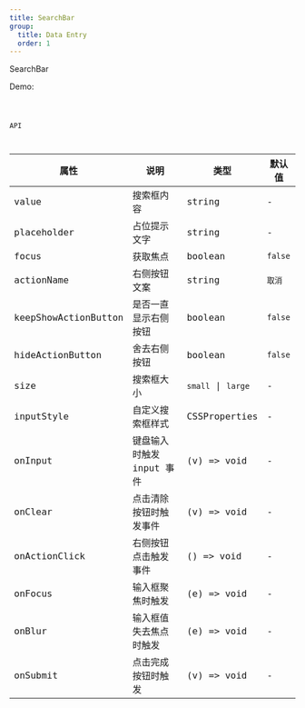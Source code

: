 ```yaml
---
title: SearchBar
group:
  title: Data Entry
  order: 1
---
```


 SearchBar

Demo:

<code src="./search-bar/index.tsx" />

 API

| 属性 | 说明 | 类型 | 默认值 |
| --- | --- | ---- | --- |
| value | 搜索框内容 | string | - |
| placeholder | 占位提示文字 | string | - |
| focus | 获取焦点 | boolean | `false` |
| actionName | 右侧按钮文案 | string | `取消` |
| keepShowActionButton | 是否一直显示右侧按钮 | boolean | `false` |
| hideActionButton | 舍去右侧按钮 | boolean | `false` |
| size | 搜索框大小 | `small` \| `large` | - |
| inputStyle | 自定义搜索框样式 | CSSProperties | - |
| onInput | 键盘输入时触发 input 事件 | (v) => void | - |
| onClear | 点击清除按钮时触发事件 | (v) => void | - |
| onActionClick | 右侧按钮点击触发事件 | () => void | - |
| onFocus | 输入框聚焦时触发 | (e) => void | - |
| onBlur | 输入框值失去焦点时触发 | (e) => void | - |
| onSubmit | 点击完成按钮时触发 | (v) => void | - |

